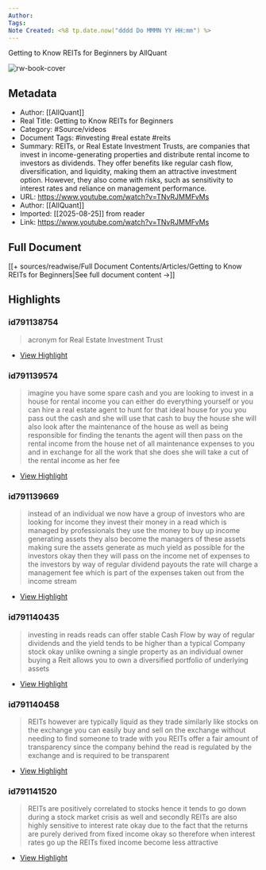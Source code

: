 ```yaml
---
Author: 
Tags:
Note Created: <%8 tp.date.now("dddd Do MMMN YY HH:mm") %>
---
```

Getting to Know REITs for Beginners by AllQuant

![rw-book-cover](https://i.ytimg.com/vi/TNvRJMMFvMs/maxresdefault.jpg)

## Metadata
- Author: [[AllQuant]]
- Real Title: Getting to Know REITs for Beginners
- Category: #Source/videos
- Document Tags:  #investing  #real estate  #reits 
- Summary: REITs, or Real Estate Investment Trusts, are companies that invest in income-generating properties and distribute rental income to investors as dividends. They offer benefits like regular cash flow, diversification, and liquidity, making them an attractive investment option. However, they also come with risks, such as sensitivity to interest rates and reliance on management performance.
- URL: https://www.youtube.com/watch?v=TNvRJMMFvMs
- Author: [[AllQuant]]
- Imported: [[2025-08-25]] from reader
- Link: https://www.youtube.com/watch?v=TNvRJMMFvMs

## Full Document
[[+ sources/readwise/Full Document Contents/Articles/Getting to Know REITs for Beginners|See full document content →]]

## Highlights
### id791138754

> acronym for Real Estate Investment Trust

 * [View Highlight](https://read.readwise.io/read/01j8s32npb57mwaemxk8wavswy)
### id791139574

> imagine you have some spare cash and you are looking to invest in a house for rental income you can either do everything yourself or you can hire a real estate agent to hunt for that ideal house for you you pass out the cash and she will use that cash to buy the house she will also look after the maintenance
> of the house as well as being responsible for finding the tenants the agent will then pass on the rental income from the house net of all maintenance expenses to you and in exchange for all the work that she does she will take a cut of the rental income as her fee

 * [View Highlight](https://read.readwise.io/read/01j8s36tacwjvbbzqqmbfryhas)
### id791139669

> instead of an individual we now have a
> group of investors who are looking for income they invest their money in a read which is managed by professionals they use the money to buy up income generating assets they also become the managers of these assets making sure the assets generate as much yield as possible for the investors okay then they will pass on the income net of expenses to the investors by way
> of regular dividend payouts the rate will charge a management fee which is part of the expenses taken out from the income stream

 * [View Highlight](https://read.readwise.io/read/01j8s393hpzry9pamc2bm6cb7x)
### id791140435

> investing in reads reads can offer stable Cash Flow by way of regular dividends and the yield tends to be higher than a typical Company stock okay unlike owning a single property as an individual owner buying a Reit allows you to own a diversified portfolio of underlying assets

 * [View Highlight](https://read.readwise.io/read/01j8s3nbvfg220a4g1de82tjcz)
### id791140458

> REITs however are typically liquid as they trade similarly like stocks on the exchange you can easily buy and sell on the exchange without needing to find someone to trade with you REITs offer a fair amount of transparency since the company behind the read is regulated by the exchange
> and is required to be transparent

 * [View Highlight](https://read.readwise.io/read/01j8s3p26wb7hhym574n7rka96)
### id791141520

> REITs are positively correlated to stocks hence it tends to go down during a stock market crisis as well and secondly REITs are also highly sensitive to interest rate okay due to the fact that the returns are purely
> derived from fixed income okay so therefore when interest rates go up the REITs fixed income become less attractive

 * [View Highlight](https://read.readwise.io/read/01j8s3qj2s7fwg3qw6sa5ayz2m)
